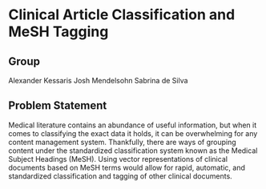 # Clinical Article Classification and MeSH Tagging

## Group

Alexander Kessaris
Josh Mendelsohn
Sabrina de Silva

## Problem Statement
Medical literature contains an abundance of useful information, but when it comes to classifying the exact data it holds, it can be overwhelming for any content management system. Thankfully, there are ways of grouping content under the standardized classification system known as the Medical Subject Headings (MeSH). Using vector representations of clinical documents based on MeSH terms would allow for rapid, automatic, and standardized classification and tagging of other clinical documents.


